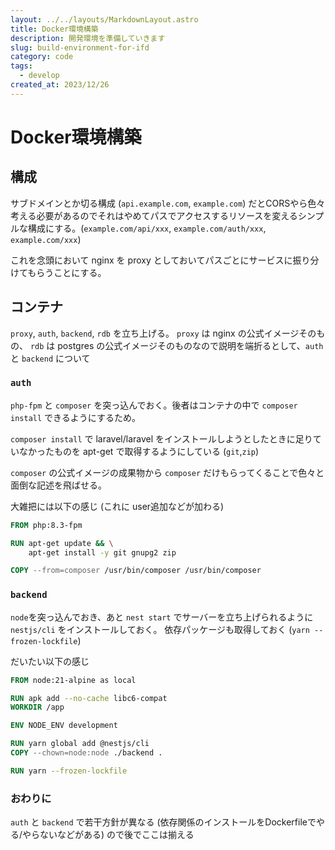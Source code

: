 ```yaml
---
layout: ../../layouts/MarkdownLayout.astro
title: Docker環境構築
description: 開発環境を準備していきます
slug: build-environment-for-ifd
category: code
tags:
  - develop
created_at: 2023/12/26
---
```


# Docker環境構築

## 構成
サブドメインとか切る構成 (`api.example.com`, `example.com`) だとCORSやら色々考える必要があるのでそれはやめてパスでアクセスするリソースを変えるシンプルな構成にする。(`example.com/api/xxx`, `example.com/auth/xxx`, `example.com/xxx`)

これを念頭において nginx を proxy としておいてパスごとにサービスに振り分けてもらうことにする。

## コンテナ
`proxy`, `auth`, `backend`, `rdb` を立ち上げる。
`proxy` は nginx の公式イメージそのもの、 `rdb` は postgres の公式イメージそのものなので説明を端折るとして、`auth` と `backend` について

### `auth`
`php-fpm` と `composer` を突っ込んでおく。後者はコンテナの中で `composer install` できるようにするため。

`composer install` で laravel/laravel をインストールしようとしたときに足りていなかったものを apt-get で取得するようにしている (`git`,`zip`)

`composer` の公式イメージの成果物から `composer` だけもらってくることで色々と面倒な記述を飛ばせる。

大雑把には以下の感じ (これに user追加などが加わる)

```dockerfile
FROM php:8.3-fpm

RUN apt-get update && \
    apt-get install -y git gnupg2 zip

COPY --from=composer /usr/bin/composer /usr/bin/composer
```

### `backend`
`node`を突っ込んでおき、あと `nest start` でサーバーを立ち上げられるように `nestjs/cli` をインストールしておく。
依存パッケージも取得しておく (`yarn --frozen-lockfile`)

だいたい以下の感じ

```dockerfile
FROM node:21-alpine as local

RUN apk add --no-cache libc6-compat
WORKDIR /app

ENV NODE_ENV development

RUN yarn global add @nestjs/cli
COPY --chown=node:node ./backend .

RUN yarn --frozen-lockfile
```

### おわりに

`auth` と `backend` で若干方針が異なる (依存関係のインストールをDockerfileでやる/やらないなどがある) ので後でここは揃える
